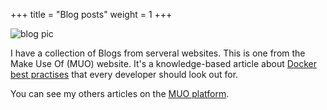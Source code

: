 +++
title = "Blog posts"
weight = 1
+++

![blog pic](https://www.pexels.com/photo/blog-letters-on-brown-wood-262508/)

I have a collection of Blogs from serveral websites. This is one from the Make Use Of (MUO) website. It's a knowledge-based article about [Docker best practises](https://www.makeuseof.com/docker-best-practices/) that every developer should look out for. 

You can see my others articles on the [MUO platform](https://www.makeuseof.com/author/sandra-dindi/).


